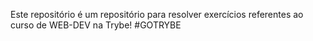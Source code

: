 Este repositório é um repositório para resolver exercícios referentes ao curso de WEB-DEV na Trybe!
#GOTRYBE

